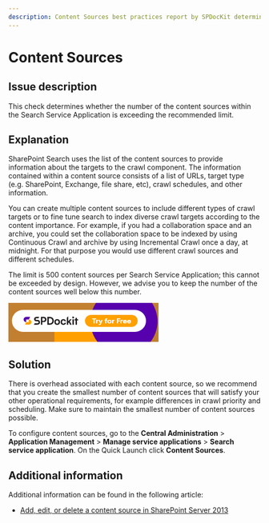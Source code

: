 ```yaml
---
description: Content Sources best practices report by SPDocKit determines whether the number of the content sources within the Search Service Application is exceeding the recommended limit.
---
```


# Content Sources

## Issue description

This check determines whether the number of the content sources within the Search Service Application is exceeding the recommended limit.

## Explanation

SharePoint Search uses the list of the content sources to provide information about the targets to the crawl component. The information contained within a content source consists of a list of URLs, target type \(e.g. SharePoint, Exchange, file share, etc\), crawl schedules, and other information.

You can create multiple content sources to include different types of crawl targets or to fine tune search to index diverse crawl targets according to the content importance. For example, if you had a collaboration space and an archive, you could set the collaboration space to be indexed by using Continuous Crawl and archive by using Incremental Crawl once a day, at midnight. For that purpose you would use different crawl sources and different schedules.

The limit is 500 content sources per Search Service Application; this cannot be exceeded by design. However, we advise you to keep the number of the content sources well below this number.

[![Download SPDocKit](../../../.gitbook/assets/spdockit-download.png)](http://bit.ly/2US0Zna)

## Solution

There is overhead associated with each content source, so we recommend that you create the smallest number of content sources that will satisfy your other operational requirements, for example differences in crawl priority and scheduling. Make sure to maintain the smallest number of content sources possible.

To configure content sources, go to the **Central Administration** &gt; **Application Management** &gt; **Manage service applications** &gt; **Search service application**. On the Quick Launch click **Content Sources**.

## Additional information

Additional information can be found in the following article:

* [Add, edit, or delete a content source in SharePoint Server 2013](https://technet.microsoft.com/en-IE/library/jj219808.aspx)


